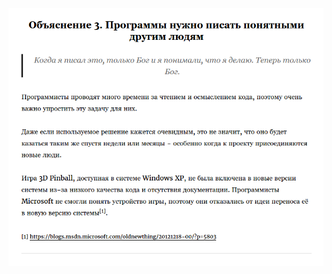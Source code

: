 ![](https://github.com/devSchacht/Eat-the-World/blob/master/PART-II/Explanation-3/Explanation-3.png)
